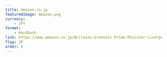 ```yaml
---
title: Amazon.co.jp
featuredImage: Amazon.png
currency:
    - JPY
format:
	- Hardback
link: https://www.amazon.co.jp/Britains-Greatest-Prime-Minister-Liverpool/dp/0718895630/ref=tmm_hrd_swatch_0
flag: JP
order: 5
---
```

